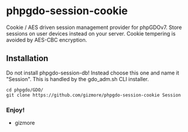 # phpgdo-session-cookie

Cookie / AES driven session management provider for phpGDOv7.
Store sessions on user devices instead on your server.
Cookie tempering is avoided by AES-CBC encryption.


## Installation

Do not install phpgdo-session-db!
Instead choose this one and name it "Session".
This is handled by the gdo_adm.sh CLI installer.

    cd phpgdo/GDO/
    git clone https://github.com/gizmore/phpgdo-session-cookie Session
	
    
### Enjoy!

 - gizmore
